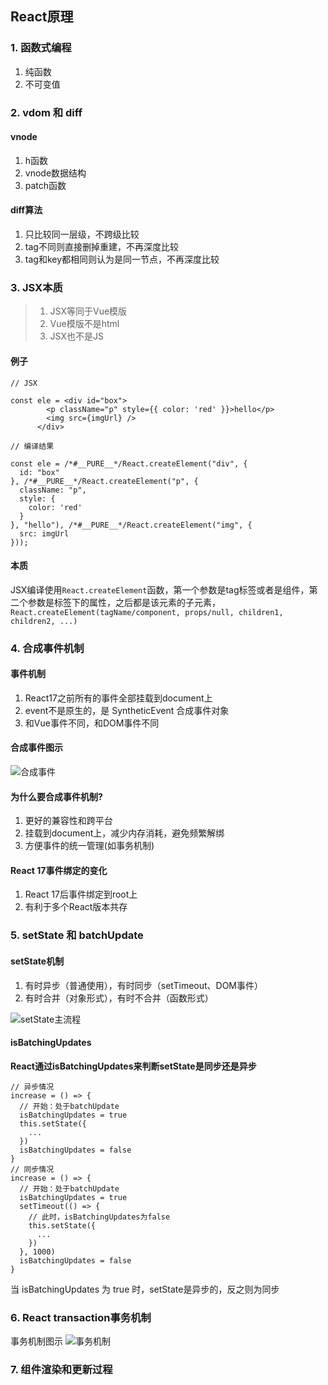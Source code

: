 ## React原理

### 1. 函数式编程 

1. 纯函数
2. 不可变值

### 2. vdom 和 diff

#### vnode

1. h函数
2. vnode数据结构
3. patch函数

#### diff算法

1. 只比较同一层级，不跨级比较
2. tag不同则直接删掉重建，不再深度比较
3. tag和key都相同则认为是同一节点，不再深度比较

### 3. JSX本质

> 1. JSX等同于Vue模版
> 2. Vue模版不是html
> 3. JSX也不是JS

#### 例子

```
// JSX

const ele = <div id="box">
      	<p className="p" style={{ color: 'red' }}>hello</p>
        <img src={imgUrl} />
      </div>

// 编译结果

const ele = /*#__PURE__*/React.createElement("div", {
  id: "box"
}, /*#__PURE__*/React.createElement("p", {
  className: "p",
  style: {
    color: 'red'
  }
}, "hello"), /*#__PURE__*/React.createElement("img", {
  src: imgUrl
}));
```

#### 本质

JSX编译使用`React.createElement`函数，第一个参数是tag标签或者是组件，第二个参数是标签下的属性，之后都是该元素的子元素，`React.createElement(tagName/component, props/null, children1, children2, ...)`

### 4. 合成事件机制

#### 事件机制
1. React17之前所有的事件全部挂载到document上
2. event不是原生的，是 SyntheticEvent 合成事件对象
3. 和Vue事件不同，和DOM事件不同

#### 合成事件图示

![合成事件](https://7years-img.oss-cn-beijing.aliyuncs.com/imooc/%E5%90%88%E6%88%90%E4%BA%8B%E4%BB%B6.png)

#### 为什么要合成事件机制?

1. 更好的兼容性和跨平台
2. 挂载到document上，减少内存消耗，避免频繁解绑
2. 方便事件的统一管理(如事务机制)

#### React 17事件绑定的变化

1. React 17后事件绑定到root上
2. 有利于多个React版本共存

### 5. setState 和 batchUpdate

#### setState机制

1. 有时异步（普通使用），有时同步（setTimeout、DOM事件）
2. 有时合并（对象形式），有时不合并（函数形式）

![setState主流程](https://7years-img.oss-cn-beijing.aliyuncs.com/imooc/setState%E4%B8%BB%E6%B5%81%E7%A8%8B.png)

#### isBatchingUpdates

**React通过isBatchingUpdates来判断setState是同步还是异步**

```
// 异步情况
increase = () => {
  // 开始：处于batchUpdate
  isBatchingUpdates = true
  this.setState({
    ...
  })
  isBatchingUpdates = false
}
// 同步情况
increase = () => {
  // 开始：处于batchUpdate
  isBatchingUpdates = true
  setTimeout(() => {
    // 此时，isBatchingUpdates为false
    this.setState({
      ...
    })
  }, 1000)
  isBatchingUpdates = false
}
```

当 isBatchingUpdates 为 true 时，setState是异步的，反之则为同步

### 6. React transaction事务机制

事务机制图示
![事务机制](https://7years-img.oss-cn-beijing.aliyuncs.com/imooc/transanction.png)

### 7. 组件渲染和更新过程